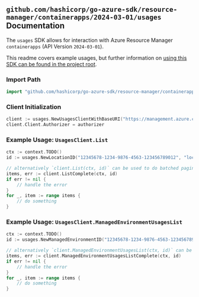 
## `github.com/hashicorp/go-azure-sdk/resource-manager/containerapps/2024-03-01/usages` Documentation

The `usages` SDK allows for interaction with Azure Resource Manager `containerapps` (API Version `2024-03-01`).

This readme covers example usages, but further information on [using this SDK can be found in the project root](https://github.com/hashicorp/go-azure-sdk/tree/main/docs).

### Import Path

```go
import "github.com/hashicorp/go-azure-sdk/resource-manager/containerapps/2024-03-01/usages"
```


### Client Initialization

```go
client := usages.NewUsagesClientWithBaseURI("https://management.azure.com")
client.Client.Authorizer = authorizer
```


### Example Usage: `UsagesClient.List`

```go
ctx := context.TODO()
id := usages.NewLocationID("12345678-1234-9876-4563-123456789012", "locationValue")

// alternatively `client.List(ctx, id)` can be used to do batched pagination
items, err := client.ListComplete(ctx, id)
if err != nil {
	// handle the error
}
for _, item := range items {
	// do something
}
```


### Example Usage: `UsagesClient.ManagedEnvironmentUsagesList`

```go
ctx := context.TODO()
id := usages.NewManagedEnvironmentID("12345678-1234-9876-4563-123456789012", "example-resource-group", "managedEnvironmentValue")

// alternatively `client.ManagedEnvironmentUsagesList(ctx, id)` can be used to do batched pagination
items, err := client.ManagedEnvironmentUsagesListComplete(ctx, id)
if err != nil {
	// handle the error
}
for _, item := range items {
	// do something
}
```
